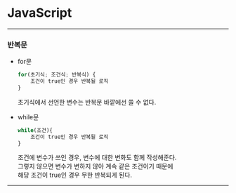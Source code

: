 # JavaScript

---

### 반복문

- for문

  ```js
  for(초기식; 조건식; 반복식) {
      조건이 true인 경우 반복될 로직
  }
  ```

  초기식에서 선언한 변수는 반복문 바깥에선 쓸 수 없다.

- while문

  ```js
  while(조건){
      조건이 true인 경우 반복될 로직
  }
  ```

  조건에 변수가 쓰인 경우, 변수에 대한 변화도 함께 작성해준다.  
   그렇지 않으면 변수가 변하지 않아 계속 같은 조건이기 때문에  
   해당 조건이 true인 경우 무한 반복되게 된다.

---
